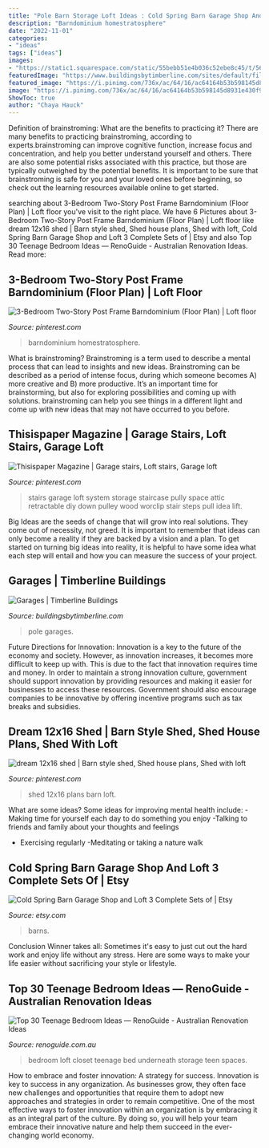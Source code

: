 ```yaml
---
title: "Pole Barn Storage Loft Ideas : Cold Spring Barn Garage Shop And Loft 3 Complete Sets Of"
description: "Barndominium homestratosphere"
date: "2022-11-01"
categories:
- "ideas"
tags: ["ideas"]
images:
- "https://static1.squarespace.com/static/55bebb51e4b036c52ebe8c45/t/562302b2e4b0a755f5e4b3a0/1461222059302/closet+underneath+the+bedroom+loft"
featuredImage: "https://www.buildingsbytimberline.com/sites/default/files/styles/max_1300x1300/public/gallery-images/100_0306_0.JPG?itok=dcqixMiU"
featured_image: "https://i.pinimg.com/736x/ac/64/16/ac64164b53b598145d8931e430f9f715.jpg"
image: "https://i.pinimg.com/736x/ac/64/16/ac64164b53b598145d8931e430f9f715.jpg"
ShowToc: true
author: "Chaya Hauck"
---
```



Definition of brainstroming: What are the benefits to practicing it?
There are many benefits to practicing brainstroming, according to experts.brainstroming can improve cognitive function, increase focus and concentration, and help you better understand yourself and others. There are also some potential risks associated with this practice, but those are typically outweighed by the potential benefits. It is important to be sure that brainstroming is safe for you and your loved ones before beginning, so check out the learning resources available online to get started.

	

		
searching about 3-Bedroom Two-Story Post Frame Barndominium (Floor Plan) | Loft floor you've visit to the right place. We have 6 Pictures about 3-Bedroom Two-Story Post Frame Barndominium (Floor Plan) | Loft floor like dream 12x16 shed | Barn style shed, Shed house plans, Shed with loft, Cold Spring Barn Garage Shop and Loft 3 Complete Sets of | Etsy and also Top 30 Teenage Bedroom Ideas — RenoGuide - Australian Renovation Ideas. Read more:
		
    
## 3-Bedroom Two-Story Post Frame Barndominium (Floor Plan) | Loft Floor

<img loading=lazy src="https://i.pinimg.com/736x/ac/64/16/ac64164b53b598145d8931e430f9f715.jpg" onerror="this.onerror=null;this.src='https://tse3.mm.bing.net/th?id=OIP.5F4iwNRpTurswXbnr-z64gHaLH&amp;pid=15.1';" alt="3-Bedroom Two-Story Post Frame Barndominium (Floor Plan) | Loft floor">

_Source: pinterest.com_

>barndominium homestratosphere. 

	

What is brainstroming?
Brainstroming is a term used to describe a mental process that can lead to insights and new ideas. Brainstroming can be described as a period of intense focus, during which someone becomes A) more creative and B) more productive. It’s an important time for brainstorming, but also for exploring possibilities and coming up with solutions. brainstroming can help you see things in a different light and come up with new ideas that may not have occurred to you before.

    
## Thisispaper Magazine | Garage Stairs, Loft Stairs, Garage Loft

<img loading=lazy src="https://i.pinimg.com/originals/b8/f0/72/b8f072c94fbca2233088b9025da64ef0.jpg" onerror="this.onerror=null;this.src='https://tse4.mm.bing.net/th?id=OIP.Heqyxl1LEreXwBusEr9CnwHaJ3&amp;pid=15.1';" alt="Thisispaper Magazine | Garage stairs, Loft stairs, Garage loft">

_Source: pinterest.com_

>stairs garage loft system storage staircase pully space attic retractable diy down pulley wood worclip stair steps pull idea lift. 

	

Big Ideas are the seeds of change that will grow into real solutions. They come out of necessity, not greed. It is important to remember that ideas can only become a reality if they are backed by a vision and a plan. To get started on turning big ideas into reality, it is helpful to have some idea what each step will entail and how you can measure the success of your project.

    
## Garages | Timberline Buildings

<img loading=lazy src="https://www.buildingsbytimberline.com/sites/default/files/styles/max_1300x1300/public/gallery-images/100_0306_0.JPG?itok=dcqixMiU" onerror="this.onerror=null;this.src='https://tse4.mm.bing.net/th?id=OIP.ZZUOGpMWdvWy9RupUdF1IwHaFj&amp;pid=15.1';" alt="Garages | Timberline Buildings">

_Source: buildingsbytimberline.com_

>pole garages. 

	

Future Directions for Innovation:
Innovation is a key to the future of the economy and society. However, as innovation increases, it becomes more difficult to keep up with. This is due to the fact that innovation requires time and money. In order to maintain a strong innovation culture, government should support innovation by providing resources and making it easier for businesses to access these resources. Government should also encourage companies to be innovative by offering incentive programs such as tax breaks and subsidies.

    
## Dream 12x16 Shed | Barn Style Shed, Shed House Plans, Shed With Loft

<img loading=lazy src="https://i.pinimg.com/736x/d4/1f/56/d41f56f639f5b94bcba7ac2e1a379088.jpg" onerror="this.onerror=null;this.src='https://tse4.mm.bing.net/th?id=OIP.TYrvsh6RWDivIISYX19zJAHaJ3&amp;pid=15.1';" alt="dream 12x16 shed | Barn style shed, Shed house plans, Shed with loft">

_Source: pinterest.com_

>shed 12x16 plans barn loft. 

	

What are some ideas?
Some ideas for improving mental health include: 
-Making time for yourself each day to do something you enjoy 
-Talking to friends and family about your thoughts and feelings 
- Exercising regularly 
-Meditating or taking a nature walk

    
## Cold Spring Barn Garage Shop And Loft 3 Complete Sets Of | Etsy

<img loading=lazy src="https://i.etsystatic.com/11174498/r/il/b12690/2179010700/il_794xN.2179010700_prw0.jpg" onerror="this.onerror=null;this.src='https://tse3.mm.bing.net/th?id=OIP.mx2g3vGFUgYRp8F17ZFBIQHaJ-&amp;pid=15.1';" alt="Cold Spring Barn Garage Shop and Loft 3 Complete Sets of | Etsy">

_Source: etsy.com_

>barns. 

	

Conclusion
Winner takes all: Sometimes it's easy to just cut out the hard work and enjoy life without any stress. Here are some ways to make your life easier without sacrificing your style or lifestyle.

    
## Top 30 Teenage Bedroom Ideas — RenoGuide - Australian Renovation Ideas

<img loading=lazy src="https://static1.squarespace.com/static/55bebb51e4b036c52ebe8c45/t/562302b2e4b0a755f5e4b3a0/1461222059302/closet+underneath+the+bedroom+loft" onerror="this.onerror=null;this.src='https://tse1.mm.bing.net/th?id=OIP.xqgfyW8sindsAkaRYND9dQHaLB&amp;pid=15.1';" alt="Top 30 Teenage Bedroom Ideas — RenoGuide - Australian Renovation Ideas">

_Source: renoguide.com.au_

>bedroom loft closet teenage bed underneath storage teen spaces. 

	

How to embrace and foster innovation: A strategy for success.
Innovation is key to success in any organization. As businesses grow, they often face new challenges and opportunities that require them to adopt new approaches and strategies in order to remain competitive. One of the most effective ways to foster innovation within an organization is by embracing it as an integral part of the culture. By doing so, you will help your team embrace their innovative nature and help them succeed in the ever-changing world economy.

